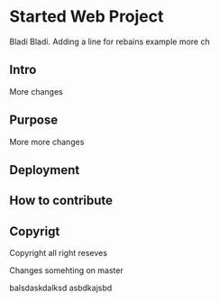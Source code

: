 # Started Web Project
Bladi Bladi. Adding a line for rebains example
more ch
## Intro
More changes
## Purpose
More more changes
## Deployment

## How to contribute

## Copyrigt
Copyright all right reseves

Changes somehting on master

balsdaskdalksd 
asbdkajsbd
